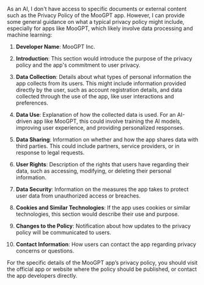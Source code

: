 As an AI, I don't have access to specific documents or external content such as the Privacy Policy of the MooGPT app. However, I can provide some general guidance on what a typical privacy policy might include, especially for apps like MooGPT, which likely involve data processing and machine learning:

1. **Developer Name**: MooGPT Inc.

2. **Introduction**: This section would introduce the purpose of the privacy policy and the app's commitment to user privacy.

3. **Data Collection**: Details about what types of personal information the app collects from its users. This might include information provided directly by the user, such as account registration details, and data collected through the use of the app, like user interactions and preferences.

4. **Data Use**: Explanation of how the collected data is used. For an AI-driven app like MooGPT, this could involve training the AI models, improving user experience, and providing personalized responses.

5. **Data Sharing**: Information on whether and how the app shares data with third parties. This could include partners, service providers, or in response to legal requests.

6. **User Rights**: Description of the rights that users have regarding their data, such as accessing, modifying, or deleting their personal information.

7. **Data Security**: Information on the measures the app takes to protect user data from unauthorized access or breaches.

8. **Cookies and Similar Technologies**: If the app uses cookies or similar technologies, this section would describe their use and purpose.

9. **Changes to the Policy**: Notification about how updates to the privacy policy will be communicated to users.

10. **Contact Information**: How users can contact the app regarding privacy concerns or questions.

For the specific details of the MooGPT app’s privacy policy, you should visit the official app or website where the policy should be published, or contact the app developers directly.
